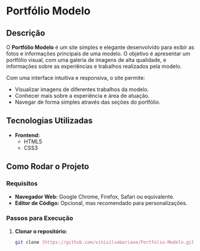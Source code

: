 # Portfólio Modelo
## Descrição

O **Portfólio Modelo** é um site simples e elegante desenvolvido para exibir as fotos e informações principais de uma modelo. O objetivo é apresentar um portfólio visual, com uma galeria de imagens de alta qualidade, e informações sobre as experiências e trabalhos realizados pela modelo.

Com uma interface intuitiva e responsiva, o site permite:
- Visualizar imagens de diferentes trabalhos da modelo.
- Conhecer mais sobre a experiência e área de atuação.
- Navegar de forma simples através das seções do portfólio.

## Tecnologias Utilizadas

- **Frontend:**  
  - HTML5
  - CSS3

## Como Rodar o Projeto

### Requisitos

- **Navegador Web:** Google Chrome, Firefox, Safari ou equivalente.
- **Editor de Código:** Opcional, mas recomendado para personalizações.
  
### Passos para Execução

1. **Clonar o repositório:**
   ```bash
   git clone [https://github.com/vinisilvabariane/Portfolio-Modelo.git](https://github.com/vinisilvabariane/Site_Modelo.git)
